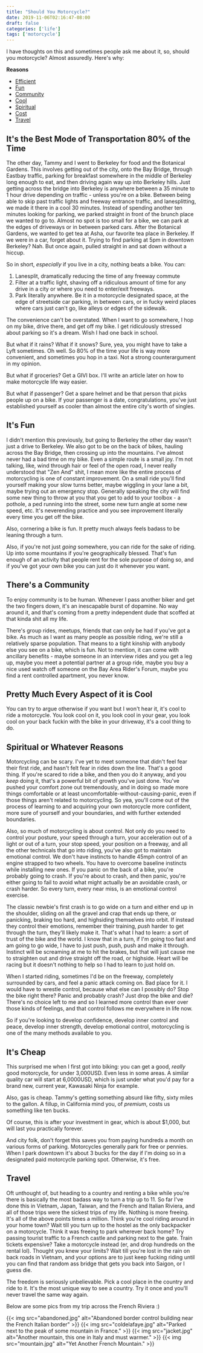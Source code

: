 ```yaml
---
title: "Should You Motorcycle?"
date: 2019-11-06T02:16:47-08:00
draft: false
categories: ['life']
tags: ['motorcycle']
---
```


I have thoughts on this and sometimes people ask me about it, so, should you
motorcycle? Almost assuredly. Here's why:

**Reasons**

* [Efficient](#efficient)
* [Fun](#fun)
* [Community](#community)
* [Cool](#cool)
* [Spiritual](#spiritual)
* [Cost](#cost)
* [Travel](#travel)

## It's the Best Mode of Transportation 80% of the Time <a id="efficient">

The other day, Tammy and I went to Berkeley for food and the Botanical Gardens.
This involves getting out of the city,
onto the Bay Bridge,
through Eastbay traffic, parking for breakfast somewhere in the middle of
Berkeley long enough to eat, and then driving again
way up into Berkeley hills.
Just getting across the bridge into Berkeley
is anywhere between a 35 minute to 1 hour drive
depending on traffic - unless you're on a bike.
Between being able to skip past
traffic lights and freeway entrance traffic, and lanesplitting, we made it there
in a cool 30 minutes.
Instead of spending another ten minutes looking for parking, we parked
straight in front of the brunch place we wanted to go to. Almost no spot is too
small for a bike, we can park at the edges of driveways or in between parked
cars.
After the Botanical Gardens,
we wanted to get tea at Asha,
our favorite tea place in Berkeley.
If we were in a car, forget about it.
Trying to find parking at 5pm in downtown Berkeley? Nah.
But once again, pulled straight in and sat down without a hiccup.

So in short, *especially* if you live in a city, nothing beats a bike. You can:

1. Lanesplit, dramatically reducing the time of any freeway commute
2. Filter at a traffic light, shaving off a ridiculous amount of time
for any drive in a city or where you need to enter/exit freeways.
3. Park literally anywhere. Be it in a motorcycle designated space, at the edge
of streetside car parking, in between cars, or in fucky weird places where
cars just can't go, like alleys or edges of the sidewalk.

The convenience can't be overstated.
When I want to go somewhere, I hop on my bike, drive there, and get off my bike.
I get ridiculously stressed about parking so it's a dream.
Wish I had one back in school.

But what if it rains? What if it snows? Sure, yea, you might have to take a Lyft
sometimes. Oh well. So 80% of the time your life is way more convenient, and
sometimes you hop in a taxi. Not a strong counterargument in my opinion.

But what if groceries? Get a GIVI box. I'll write an article later on how
to make motorcycle life way easier.

But what if passenger? Get a spare helmet and be that person that picks people
up on a bike. If your passenger is a date, congratulations, you've just
established yourself as cooler than almost the entire city's worth of singles.


## It's Fun <a id="fun">

I didn't mention this previously, but going to Berkeley the other day wasn't
just a drive to Berkeley.
We also got to be on the back of bikes, hauling across the Bay Bridge, then
crossing up into the mountains.
I've almost never had a bad time on my bike.
Even a simple route is a small joy.
I'm not talking, like, wind through hair or feel of the open road, I never
really understood that "Zen And" shit, I mean more like the entire process
of motorcycling is one of constant improvement.
On a small ride you'll find yourself making your slow turns better, maybe
wiggling in your lane a bit, maybe trying out an emergency stop.
Generally speaking the city will find some new thing to throw at you
that you get to add to your toolbox - a pothole, a ped running into the street,
some new turn angle at some new speed, etc.
It's neverending practice and you see improvement literally every time
you get off the bike.

Also, cornering a bike is fun. It pretty much always feels badass to be leaning
through a turn.

Also, if you're not just *going* somewhere, you can ride for the sake of riding.
Up into some mountains if you're geographically blessed.
That's fun enough of an activity that people rent for the sole purpose of doing
so, and if you've got your own bike you can just do it whenever you want.

## There's a Community <a id="community">

To enjoy community is to be human. Whenever I pass another biker and get the two
fingers down, it's an inescapable burst of dopamine. No way around it, and that's
coming from a pretty independent dude that scoffed at that kinda shit all my
life.

There's group rides, meetups, friends that can only be had if you've got a bike.
As much as I want as many people as possible riding, we're still a relatively
sparse population.
That means to a tight kinship with anybody else you see on a bike,
which is fun.
Not to mention, it can come with ancillary benefits - maybe someone in an
interview rides and you get a leg up, maybe you meet a potential partner at a
group ride, maybe you buy a nice used watch off someone on the Bay Area Rider's
Forum, maybe you find a rent controlled apartment, you never know.

## Pretty Much Every Aspect of it is Cool <a id="cool">

You can try to argue otherwise if you want but I won't hear it, it's cool
to ride a motorcycle. You look cool on it, you look cool in your gear, you look
cool on your back fuckin with the bike in your driveway, it's a cool thing to
do.

## Spiritual or Whatever Reasons <a id="spiritual">

Motorcycling can be scary.
I've yet to meet someone that didn't feel fear their first ride, and hasn't felt
fear in rides down the line.
That's a good thing.
If you're scared to ride a bike, and then you do it anyway,
and you *keep* doing it, that's a powerful bit of growth you've just done.
You've pushed your comfort zone out tremendously, and in doing so made more
things comfortable or at least uncomfortable-without-causing-panic, even if
those things aren't related to motorcycling.
So yea, you'll come out of the
process of learning to and acquiring your own motorcycle more confident, more
sure of yourself and your boundaries, and with further extended boundaries.

Also, so much of motorcycling is about control.
Not only do you need to control your posture, your speed through a turn, your
acceleration out of a light or out of a turn, your stop speed, your position
on a freeway, and all the other technicals that go into riding, you've also got
to maintain emotional control.
We don't have instincts to handle 45mph control of an engine strapped to two
wheels.
You have to overcome baseline instincts while installing new ones.
If you panic on the back of a bike, you're probably going to crash.
If you're about to crash, and then panic, you're either going to fail to avoid
what might actually be an avoidable crash, or crash harder.
So every turn, every near miss, is an emotional control exercise.

The classic newbie's first crash is to go wide on a turn and either end up
in the shoulder, sliding on all the gravel and crap that ends up there,
or panicking,
braking too hard, and highsiding themselves into orbit. If instead they
control their emotions, remember their training, *push* harder to get
through the turn, they'll likely make it.
That's what I had to learn: a sort of trust of the bike and the world.
I know that in a turn, if I'm going too fast and am going to go wide,
I have to just push, push, push and make it through.
Instinct will be screaming at me to hit the brakes, but that will just cause me
to straighten out and drive straight off the road, or highside.
Heart will be racing but it doesn't nothing to help so I had to learn to just
hold on.

When I started riding, sometimes I'd be on the freeway, completely surrounded by
cars, and feel a panic attack coming on. Bad place for it. I would have to
wrestle control, because what else can I possibly do?
Stop the bike right there?
Panic and probably crash?
Just drop the bike and die?
There's no choice left to me and so I learned more control than ever over those
kinds of feelings, and that control follows me everywhere in life now.

So if you're looking to develop confidence, develop inner control and peace,
develop inner strength, develop emotional control, motorcycling is one of the
many methods available to you.

## It's Cheap <a id="cost">

This surprised me when I first got into biking: you can get a good,
*really* good motorcycle, for under
3,000USD. Even less in some areas. A similar quality car will start at
6,0000USD, which is just under what you'd pay for a brand new, current year,
Kawasaki Ninja for example.

Also, gas is cheap. Tammy's getting something absurd like fifty, sixty miles to
the gallon.
A fillup, in California mind you, of *premium*, costs us something like ten
bucks.

Of course, this is after your investment in gear, which is about $1,000, but
will last you practically forever.

And city folk, don't forget this saves you from paying hundreds a month on
various forms of parking. Motorcycles generally park for free or pennies. When
I park downtown it's about 3 bucks for the day if I'm doing so in a designated
paid motorcycle parking spot. Otherwise, it's free.

## Travel <a id="travel">

Oft unthought of, but heading to a country and renting a bike while you're
there is basically the most badass way to turn a trip up to 11. So
far I've done this in Vietnam, Japan, Taiwan, and the French and Italian
Riviera, and all of those trips were the sickest trips of my life. Nothing is
more freeing. It's all of the above points times a million. Think you're cool
riding around in your home town? Wait till you turn up to the hostel as the only
backpacker on a motorcycle. Think it was freeing to park wherever back home?
Try passing tourist traffic to a French castle and parking next to the
gate. Train tickets expensive? Take a motorcycle instead (er, and drop hundreds
on the rental lol). Thought you knew your limits? Wait till you're lost in the
rain on back roads in Vietnam, and your options are to just keep fucking riding
until you can find that random ass bridge that gets you back into Saigon, or
I guess die.

The freedom is seriously unbelievable. Pick a cool place in the country and ride
to it. It's the most unique way to see a country. Try it once and you'll never
travel the same way again.

Below are some pics from my trip across the French Riviera :)

{{< img src="abandoned.jpg" alt="Abandoned border control building near the French Italian border" >}}
{{< img src="coldelafaye.jpg" alt="Parked next to the peak of some mountain in France." >}}
{{< img src="jacket.jpg" alt="Another mountain, this one in Italy and must warmer." >}}
{{< img src="mountain.jpg" alt="Yet Another French Mountain." >}}
